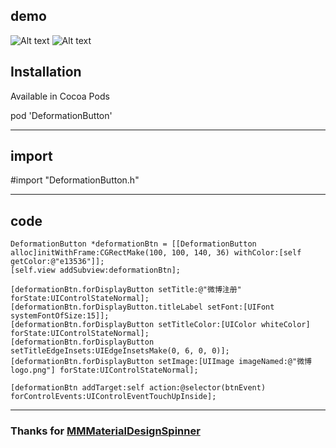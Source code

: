 ## demo

![Alt text](/DeformationButton.gif)
![Alt text](/DeformationButton2.gif)

## Installation

Available in Cocoa Pods

pod 'DeformationButton'

---------------------------------------
## import 
#import "DeformationButton.h"

---------------------------------------
## code
    DeformationButton *deformationBtn = [[DeformationButton alloc]initWithFrame:CGRectMake(100, 100, 140, 36) withColor:[self getColor:@"e13536"]];
    [self.view addSubview:deformationBtn];

    [deformationBtn.forDisplayButton setTitle:@"微博注册" forState:UIControlStateNormal];
    [deformationBtn.forDisplayButton.titleLabel setFont:[UIFont systemFontOfSize:15]];
    [deformationBtn.forDisplayButton setTitleColor:[UIColor whiteColor] forState:UIControlStateNormal];
    [deformationBtn.forDisplayButton setTitleEdgeInsets:UIEdgeInsetsMake(0, 6, 0, 0)];
    [deformationBtn.forDisplayButton setImage:[UIImage imageNamed:@"微博logo.png"] forState:UIControlStateNormal];

    [deformationBtn addTarget:self action:@selector(btnEvent) forControlEvents:UIControlEventTouchUpInside];

---------------------------------------
### Thanks for [MMMaterialDesignSpinner]
[MMMaterialDesignSpinner]: https://github.com/misterwell/MMMaterialDesignSpinner